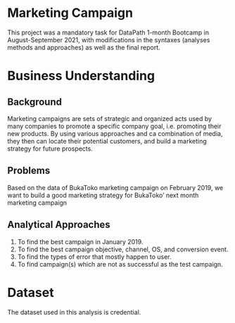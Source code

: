 # Marketing Campaign
This project was a mandatory task for DataPath 1-month Bootcamp in August-September 2021, with modifications in the syntaxes 
(analyses methods and approaches) as well as the final report.

# Business Understanding
## Background
Marketing campaigns are sets of strategic and organized acts used by many companies to promote a 
specific company goal, i.e. promoting their new products. By using various approaches and ca 
combination of media, they then can locate their potential customers, and build a marketing strategy 
for future prospects.

## Problems
Based on the data of BukaToko marketing campaign on February 2019, we want 
to build a good marketing strategy for BukaToko’ next month marketing campaign

## Analytical Approaches
1. To find the best campaign in January 2019.
2. To find the best campaign objective, channel, OS, and conversion event.
3. To find the types of error that mostly happen to user.
4. To find campaign(s) which are not as successful as the test campaign.

# Dataset
The dataset used in this analysis is credential.
